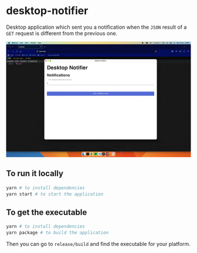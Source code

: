# desktop-notifier

Desktop application which sent you a notification when the `JSON` result of a `GET` request is different from the previous one.

![Alt Text](https://raw.githubusercontent.com/maxgfr/desktop-notifier/main/.github/assets/main.gif)

## To run it locally

```bash
yarn # to install dependencies
yarn start # to start the application
```

## To get the executable

```bash
yarn # to install dependencies
yarn package # to build the application
```

Then you can go to `release/build` and find the executable for your platform.
